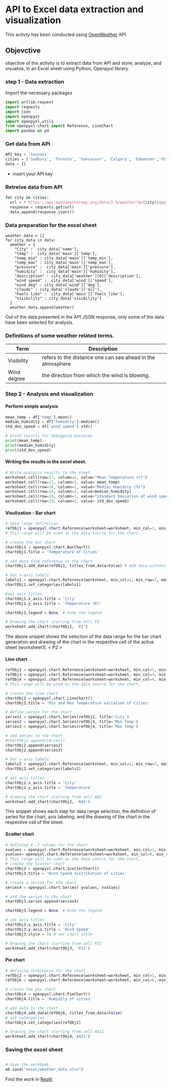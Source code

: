 # API to Excel data extraction and visualization

This activty has been conducted using [OpenWeather](https://openweathermap.org/) API. 

## Objevctive
objective of the activity is to extract data from API and store, analyze, and visualize,  in an Excel sheet using Python, Openpyxl library. 

### step 1 - Data extraction
Import the necessary packages

```python
import urllib.request
import requests
import json
import openpyxl
import openpyxl.utils 
from openpyxl.chart import Reference, LineChart
import pandas as pd
```
### Get data from API

```python
API_key = 'xxxxxxx'
cities = ['Sudbury', 'Toronto', 'Vancouver', 'Calgary', 'Edmonton','Ottawa', 'Winnipeg', 'Quebec', 'Hamilton']
data = []
```
- insert your API key

### Retreive data from API 
```python
for city in cities:
  url = f'https://api.openweathermap.org/data/2.5/weather?q={city}&appid={API_key}'
  response = requests.get(url)
  data.append(response.json())
```
### Data preparation for the excel sheet 
```
weather_data = []
for city_data in data:
  weather = {
    "City" :  city_data['name'],
    "temp" :  city_data['main']['temp'],
    "temp_min" : city_data['main']['temp_min'],
    "temp_max" : city_data['main']['temp_max'],
    "pressure" :  city_data['main']['pressure'],
    "humidity" :  city_data['main']['humidity'],
    "description" : city_data['weather'][0]['description'],
    "wind speed" :  city_data['wind']['speed'],
    "wind deg" : city_data['wind']['deg'],
    "clouds" : city_data['clouds']['all'],
    "Feels like" :  city_data['main']['feels_like'],
    "Visibility" : city_data['visibility']
  }
  weather_data.append(weather)
```
Out of the data presented in the API JSON response,  only some of the data have been selected for analysis. 

### Definitions of some weather related terms.

| Term    | Description                                      |
| ------------- | ------------------------------------------------ |
| Visibility    | refers to the distance one can see ahead in the atmosphere   |
| Wind degree | the direction from which the wind is blowing.                   |

### Step 2 - Analysis and visualization
#### Perform simple analysis

```python
mean_temp = df['temp'].mean()
median_humidity = df['humidity'].median()
std_dev_speed = df['wind speed'].std()

# print results for debugging purposes
print(mean_temp)
print(median_humidity)
print(std_dev_speed)
```
#### Writing the results in the excel sheet.
```python 
# Write analysis results to the sheet
worksheet.cell(row=17, column=1, value="Mean Temperature (C)")
worksheet.cell(row=17, column=2, value= mean_temp)
worksheet.cell(row=18, column=1, value="Median Humidity (%)")
worksheet.cell(row=18, column=2, value=median_humidity)
worksheet.cell(row=19, column=1, value="Standard Deviation of wind speed")
worksheet.cell(row=19, column=2, value= std_dev_speed)
```
#### Visulization -  Bar chart
```python
# data range definition
refObj1 = openpyxl.chart.Reference(worksheet=worksheet, min_col=1, min_row=2, max_col=2,max_row=10)
# This range will be used as the data source for the chart.

# create the bar chart
chartObj1 = openpyxl.chart.BarChart()
chartObj1.title = 'Temperature of Cities'

# add data from reference to the chart
chartObj1.add_data(refObj1, titles_from_data=False) # Add data without using titles from data

# Set x-axis labels
labels1 = openpyxl.chart.Reference(worksheet, min_col=1, min_row=2, max_row=10, max_col=1)
chartObj1.set_categories(labels1)

#set axis titles
chartObj1.x_axis.title = 'City'
chartObj1.y_axis.title = 'Temperature (K)'

chartObj1.legend = None  # Hide the legend 

# Drawing the chart starting from cell P2
worksheet.add_chart(chartObj1, 'P2')
```
The above snippet shows the selection of the data range for the bar chart generation and drawing of the chart in the respective cell of the active sheet (worksheet1). < P2 > 
#### Line chart 

```python
refObj2 = openpyxl.chart.Reference(worksheet=worksheet, min_col=1, min_row=2, max_col=1,max_row=10)
refObj3 = openpyxl.chart.Reference(worksheet=worksheet, min_col=3, min_row=2, max_col=3,max_row=10)
refObj4 = openpyxl.chart.Reference(worksheet=worksheet, min_col=4, min_row=2, max_col=4,max_row=10)
# This range will be used as the data source for the chart.

# create the line chart
chartObj2 = openpyxl.chart.LineChart()
chartObj2.title = 'Min and Max Temperature variation of Cities'

# define series for the chart
series1 = openpyxl.chart.Series(refObj2, title='City')
series2 = openpyxl.chart.Series(refObj3, title='Min Temp')
series3 = openpyxl.chart.Series(refObj4, title='Max Temp')

# add series to the chart
#chartObj2.append(series1)
chartObj2.append(series2)
chartObj2.append(series3)

# Set x-axis labels
labels2 = openpyxl.chart.Reference(worksheet, min_col=1, min_row=2, max_row=10, max_col=1)
chartObj2.set_categories(labels2)

# set axis titles
chartObj2.x_axis.title = 'City'
chartObj2.y_axis.title = 'Temperature'

# drawing the chart starting from cell AA2
worksheet.add_chart(chartObj2, 'AA2')
```
This snippet shows each step for data range selection, the definition of series for the chart, axis labeling, and the drawing of the chart in the respective cell of the sheet. 
#### Scatter chart
```python
# defining X ,Y values for the chart
xvalues = openpyxl.chart.Reference(worksheet=worksheet, min_col=1, min_row=2, max_col=1,max_row=10)
yvalues= openpyxl.chart.Reference(worksheet=worksheet, min_col=8, min_row=2, max_col=8,max_row=10)
# This range will be used as the data source for the chart.
# create the scatter chart
chartObj3 = openpyxl.chart.ScatterChart()
chartObj3.title = 'Wind Speed distribution of cities'

# create a series for the chart
series4 = openpyxl.chart.Series( yvalues, xvalues)

# add the series to the chart
chartObj3.series.append(series4)

chartObj3.legend = None  # Hide the legend 

# set axis titles
chartObj3.x_axis.title = 'City'
chartObj3.y_axis.title = 'Wind Speed'
chartObj3.style = 10 # set chart style

# drawing the chart starting from cell P21
worksheet.add_chart(chartObj3, 'P21')
```
#### Pie chart
```python
# defining references for the chart
refObj2 = openpyxl.chart.Reference(worksheet=worksheet, min_col=1, min_row=2, max_col=1,max_row=10)
refObj6 = openpyxl.chart.Reference(worksheet=worksheet, min_col=6, min_row=2, max_col=6,max_row=10)

# create the pie chart
chartObj4 = openpyxl.chart.PieChart()
chartObj4.title = 'Humidity of cities'

# add data to the chart
chartObj4.add_data(refObj6, titles_from_data=False)
# set catergories 
chartObj4.set_categories(refObj2)

# drawing the chart starting from cell AA21
worksheet.add_chart(chartObj4,'AA21')
```
### Saving the excel sheet
```python

# Save the workbook
wb.save("excel/weather_data.xlsx")

```
Find the work in [Replit](https://replit.com/@a00284480/A00284480-Assignment-9-API-to-excel#main.py)
